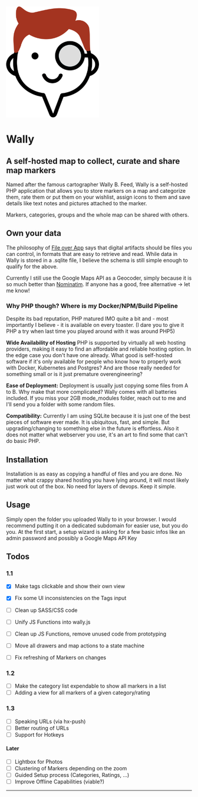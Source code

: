 ![Wally Logo](/assets/images/logo.png)

# Wally
## A self-hosted map to collect, curate and share map markers

Named after the famous cartographer Wally B. Feed, Wally is a self-hosted PHP application that allows you to store markers on a map and categorize them, rate them or put them on your wishlist, assign icons to them and save details like text notes and pictures attached to the marker.

Markers, categories, groups and the whole map can be shared with others.


## Own your data

The philosophy of [File over App](https://stephango.com/file-over-app) says that digital artifacts should be files you can control, in formats that are easy to retrieve and read.
While data in Wally is stored in a .sqlite file, I believe the schema is still simple enough to qualify for the above.

Currently I still use the Google Maps API as a Geocoder, simply because it is so much better than [Nominatim](https://nominatim.org/). If anyone has a good, free alternative -> let me know!


### Why PHP though? Where is my Docker/NPM/Build Pipeline

Despite its bad reputation, PHP matured IMO quite a bit and - most importantly I believe - it is available on every toaster.
(I dare you to give it PHP a try when last time you played around with it was around PHP5)

**Wide Availability of Hosting**
PHP is supported by virtually all web hosting providers, making it easy to find an affordable and reliable hosting option. In the edge case you don't have one already.
What good is self-hosted software if it's only available for people who know how to properly work with Docker, Kubernetes and Postgres? And are those really needed for something small or is it just premature overengineering?

**Ease of Deployment:**
Deployment is usually just copying some files from A to B. Why make that more complicated? Wally comes with all batteries included. If you miss your 2GB mode_modules folder, reach out to me and I'll send you a folder with some random files.

**Compatibility:**
Currently I am using SQLite because it is just one of the best pieces of software ever made. It is ubiquitous, fast, and simple. But upgrading/changing to something else in the future is effortless.
Also it does not matter what webserver you use, it's an art to find some that can't do basic PHP.


## Installation

Installation is as easy as copying a handful of files and you are done.
No matter what crappy shared hosting you have lying around, it will most likely just work out of the box.
No need for layers of devops. Keep it simple.


## Usage

Simply open the folder you uploaded Wally to in your browser. I would recommend putting it on a dedicated subdomain for easier use, but you do you.
At the first start, a setup wizard is asking for a few basic infos like an admin password and possibly a Google Maps API Key


## Todos

### 1.1

- [x] Make tags clickable and show their own view
- [x] Fix some UI inconsistencies on the Tags input

- [ ] Clean up SASS/CSS code
- [ ] Unify JS Functions into wally.js
- [ ] Clean up JS Functions, remove unused code from prototyping

- [ ] Move all drawers and map actions to a state machine
- [ ] Fix refreshing of Markers on changes

### 1.2

- [ ] Make the category list expendable to show all markers in a list
- [ ] Adding a view for all markers of a given category/rating

### 1.3

- [ ] Speaking URLs (via hx-push)
- [ ] Better routing of URLs
- [ ] Support for Hotkeys

#### Later

- [ ] Lightbox for Photos
- [ ] Clustering of Markers depending on the zoom
- [ ] Guided Setup process (Categories, Ratings, ...)
- [ ] Improve Offline Capabilities (viable?)

---
